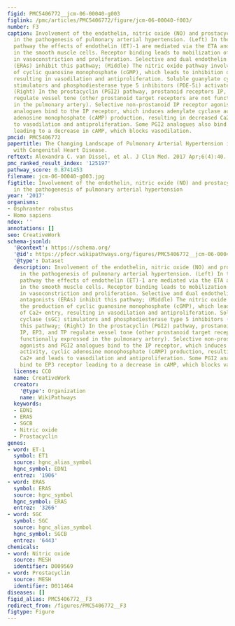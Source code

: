```yaml
---
figid: PMC5406772__jcm-06-00040-g003
figlink: /pmc/articles/PMC5406772/figure/jcm-06-00040-f003/
number: F3
caption: Involvement of the endothelin, nitric oxide (NO) and prostacyclin pathways
  in the pathogenesis of pulmonary arterial hypertension. (Left) In the endothelin
  pathway the effects of endothelin (ET)-1 are mediated via the ETA and ETB receptors
  in the smooth muscle cells. Receptor binding leads to mobilization of Ca2+ resulting
  in vasoconstriction and proliferation. Selective and dual endothelin receptor antagonists
  (ERAs) inhibit this pathway; (Middle) The nitric oxide pathway involves the production
  of cyclic guanosine monophosphate (cGMP), which leads to inhibition of Ca2+ entry,
  resulting in vasodilation and antiproliferation. Soluble guanylate cyclase (sGC)
  stimulators and phosphodiesterase type 5 inhibitors (PDE-5i) activate this pathway;
  (Right) In the prostacyclin (PGI2) pathway, prostanoid receptors IP, EP3, and TP
  regulate vessel tone (other prostanoid target receptors are not functionally expressed
  in the pulmonary artery). Selective non-prostanoid IP receptor agonists and PGI2
  analogues bind to the IP receptor, which induces adenylate cyclase activity, cyclic
  adenosine monophosphate (cAMP) production, resulting in decreased Ca2+ and leads
  to vasodilation and antiproliferation. Some PGI2 analogues also bind to EP3 receptor
  leading to a decrease in cAMP, which blocks vasodilation.
pmcid: PMC5406772
papertitle: The Changing Landscape of Pulmonary Arterial Hypertension in the Adult
  with Congenital Heart Disease.
reftext: Alexandra C. van Dissel, et al. J Clin Med. 2017 Apr;6(4):40.
pmc_ranked_result_index: '125197'
pathway_score: 0.8741453
filename: jcm-06-00040-g003.jpg
figtitle: Involvement of the endothelin, nitric oxide (NO) and prostacyclin pathways
  in the pathogenesis of pulmonary arterial hypertension
year: '2017'
organisms:
- Osphranter robustus
- Homo sapiens
ndex: ''
annotations: []
seo: CreativeWork
schema-jsonld:
  '@context': https://schema.org/
  '@id': https://pfocr.wikipathways.org/figures/PMC5406772__jcm-06-00040-g003.html
  '@type': Dataset
  description: Involvement of the endothelin, nitric oxide (NO) and prostacyclin pathways
    in the pathogenesis of pulmonary arterial hypertension. (Left) In the endothelin
    pathway the effects of endothelin (ET)-1 are mediated via the ETA and ETB receptors
    in the smooth muscle cells. Receptor binding leads to mobilization of Ca2+ resulting
    in vasoconstriction and proliferation. Selective and dual endothelin receptor
    antagonists (ERAs) inhibit this pathway; (Middle) The nitric oxide pathway involves
    the production of cyclic guanosine monophosphate (cGMP), which leads to inhibition
    of Ca2+ entry, resulting in vasodilation and antiproliferation. Soluble guanylate
    cyclase (sGC) stimulators and phosphodiesterase type 5 inhibitors (PDE-5i) activate
    this pathway; (Right) In the prostacyclin (PGI2) pathway, prostanoid receptors
    IP, EP3, and TP regulate vessel tone (other prostanoid target receptors are not
    functionally expressed in the pulmonary artery). Selective non-prostanoid IP receptor
    agonists and PGI2 analogues bind to the IP receptor, which induces adenylate cyclase
    activity, cyclic adenosine monophosphate (cAMP) production, resulting in decreased
    Ca2+ and leads to vasodilation and antiproliferation. Some PGI2 analogues also
    bind to EP3 receptor leading to a decrease in cAMP, which blocks vasodilation.
  license: CC0
  name: CreativeWork
  creator:
    '@type': Organization
    name: WikiPathways
  keywords:
  - EDN1
  - ERAS
  - SGCB
  - Nitric oxide
  - Prostacyclin
genes:
- word: ET-1
  symbol: ET1
  source: hgnc_alias_symbol
  hgnc_symbol: EDN1
  entrez: '1906'
- word: ERAS
  symbol: ERAS
  source: hgnc_symbol
  hgnc_symbol: ERAS
  entrez: '3266'
- word: SGC
  symbol: SGC
  source: hgnc_alias_symbol
  hgnc_symbol: SGCB
  entrez: '6443'
chemicals:
- word: Nitric oxide
  source: MESH
  identifier: D009569
- word: Prostacyclin
  source: MESH
  identifier: D011464
diseases: []
figid_alias: PMC5406772__F3
redirect_from: /figures/PMC5406772__F3
figtype: Figure
---
```

